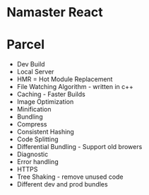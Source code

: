 # Namaster React 

# Parcel
- Dev Build
- Local Server
- HMR = Hot Module Replacement
- File Watching Algorithm - written in c++
- Caching - Faster Builds
- Image Optimization
- Minification
- Bundling
- Compress
- Consistent Hashing
- Code Splitting
- Differential Bundling - Support old browers
- Diagnostic
- Error handling
- HTTPS
- Tree Shaking - remove unused code
- Different dev and prod bundles